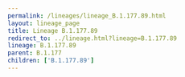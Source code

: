 ```yaml
---
permalink: /lineages/lineage_B.1.177.89.html
layout: lineage_page
title: Lineage B.1.177.89
redirect_to: ../lineage.html?lineage=B.1.177.89
lineage: B.1.177.89
parent: B.1.177
children: ['B.1.177.89']
---
```

